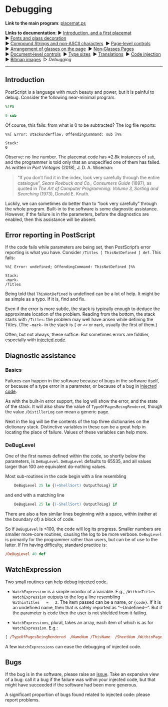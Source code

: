 # Debugging

**Link to the main program**: [placemat.ps](../PostScript/placemat.ps?raw=1)

**Links to documentation**: 
&#9654;&#xFE0E;&nbsp;[Introduction,&nbsp;and&nbsp;a&nbsp;first&nbsp;placemat](introduction_first_placemat.md#readme)&nbsp; 
&#9654;&#xFE0E;&nbsp;[Fonts&nbsp;and&nbsp;glass&nbsp;decoration](fonts_glasses_decoration.md#readme)&nbsp; 
&#9654;&#xFE0E;&nbsp;[Compound&nbsp;Strings&nbsp;and&nbsp;non&#8209;ASCII&nbsp;characters](compound_strings_characters.md#readme)&nbsp; 
&#9654;&#xFE0E;&nbsp;[Page&#8209;level&nbsp;controls](page_level.md#readme)&nbsp; 
&#9654;&#xFE0E;&nbsp;[Arrangement&nbsp;of&nbsp;glasses&nbsp;on&nbsp;the&nbsp;page](PackingStyles.md#readme)&nbsp; 
&#9654;&#xFE0E;&nbsp;[Non&#8209;Glasses&nbsp;Pages](not_glasses.md#readme)&nbsp; 
&#9654;&#xFE0E;&nbsp;[Document&#8209;level&nbsp;controls](document.md#readme)&nbsp; 
&#9654;&#xFE0E;&nbsp;[Type&nbsp;sizes](type_sizes.md#readme)&nbsp; 
&#9654;&#xFE0E;&nbsp;[Translations](translations.md#readme)&nbsp; 
&#9654;&#xFE0E;&nbsp;[Code&nbsp;injection](code_injection.md#readme)&nbsp; 
&#9654;&#xFE0E;&nbsp;[Bitmap&nbsp;images](bitmap_images.md#readme)&nbsp; 
&#9655;&#xFE0E;&nbsp;*Debugging*

----

<div style="clear: both;"></div>

## Introduction

PostScript is a language with much beauty and power, but it is painful to debug. 
Consider the following near-minimal program.

```PostScript
%!PS

0 sub
```
Of course, this fails: from what is 0 to be subtracted? 
The log file reports:
```
%%[ Error: stackunderflow; OffendingCommand: sub ]%%

Stack:
0
```

Observe: no line number. 
The placemat code has &asymp;2.8k instances of `sub`, and the programmer is told only that an unspecified one of them has failed. 
As written in *Port Vintages* (2018), J. D. A. Wiseman:

> “If you don’t ﬁnd it in the index, look very carefully through the entire catalogue”, *Sears Roebuck and Co., Consumers Guide* (1897), as quoted in *The Art of Computer Programming: Volume 3, Sorting and Searching* (1973), Donald E. Knuth. 

Luckily, we can sometimes do better than to &ldquo;look very carefully&rdquo; through the whole program. 
Built-in to the software is some diagnostic assistance. 
However, if the failure is in the parameters, before the diagnostics are enabled, then this assistance will be absent.


## Error reporting in PostScript

If the code fails while parameters are being set, then PostScript&rsquo;s error reporting is what you have. 
Consider `/Titles [ ThisNotDefined ] def`. 
This fails:
```
%%[ Error: undefined; OffendingCommand: ThisNotDefined ]%%

Stack:
-mark-
/Titles
```

Being told that `ThisNotDefined` is undefined can be a lot of help. 
It might be as simple as a typo. 
If it is, find and fix.

Even if the error is more subtle, the stack is typically enough to deduce the approximate location of the problem. 
Reading from the bottom, the stack starts with `/Titles`: the problem may well have arisen while defining the Titles. 
(The `-mark-` in the stack is `[` or `<<` or `mark`, usually the first of them.) 

Often, but not always, these suffice. 
But sometimes errors are fiddlier, especially with [injected code](code_injection.md#readme). 


## Diagnostic assistance

### Basics

Failures can happen in the software because of bugs in the software itself, or because of a type error in a parameter, or because of a bug in [injected code](code_injection.md#readme). 

As with the built-in error support, the log will show the error, and the state of the stack. 
It will also show the value of `TypeOfPagesBeingRendered`, though the value `/DistillerLog` can mean a generic page. 

Next in the log will be the contents of the top three dictionaries on the dictionary stack. 
Distinctive variables in these can be a great help in locating the place of failure. 
Values of these variables can help more.

### DeBugLevel

One of the first names defined within the code, so shortly below the parameters, is `DeBugLevel`. 
`DeBugLevel` defaults to 65535, and all values larger than 100 are equivalent do-nothing values.

Most sub-routines in the code begin with a line resembling
```PostScript
	DeBugLevel 25 le {(+ShellSort) OutputToLog} if
```
and end with a matching line
```PostScript
	DeBugLevel 25 le {(-ShellSort) OutputToLog} if
```

There are also a few similar lines beginning with a space, within (rather at the boundary of) a block of code.

So if `DeBugLevel` is &le;100, the code will log its progress. 
Smaller numbers are smaller more-core routines, causing the log to be more verbose. 
`DeBugLevel` is primarily for the programmer rather than users, but can be of use to the latter. 
If I&rsquo;m having difficulty, standard practice is:
```PostScript
/DeBugLevel 40 def
```


## WatchExpression

Two small routines can help debug injected code. 

* `WatchExpression` is a simple monitor of a variable. E.g., `/WithinTitles WatchExpression` outputs to the log a line resembling `WithinTitles   =   2`. The item passed can be a name, or `{code}`. If it is an undefined name, then that is safely reported as &ldquo;&#8209;&#8209;Undefined&#8209;&#8209;&rdquo;. But if the parameter is code then the user is not shielded from it failing.

* `WatchExpressions`, plural, takes an array, each item of which is as for `WatchExpression`. E.g.:
```PostScript 
[ /TypeOfPagesBeingRendered  /NameNum /ThisName  /SheetNum /WithinPage /WithinTitles ]  WatchExpressions
```

A few `WatchExpressions` can ease the debugging of injected code.


## Bugs

If the bug is in the software, please raise an [issue](http://github.com/jdaw1/placemat/issues). 
Take an expansive view of a bug: call it a bug if the failure was within your injected code, but that might have succeeded if the software had been more generous.

A significant proportion of bugs found related to injected code: please report problems.
